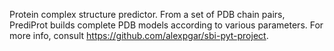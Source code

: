 Protein complex structure predictor. From a set of PDB chain pairs,
PrediProt builds complete PDB models according to various parameters.
For more info, consult https://github.com/alexpgar/sbi-pyt-project.
